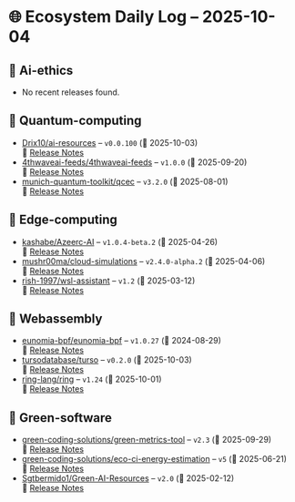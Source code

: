 # 🌐 Ecosystem Daily Log – 2025-10-04

## 🔹 Ai-ethics
- No recent releases found.

## 🔹 Quantum-computing
- [Drix10/ai-resources](https://github.com/Drix10/ai-resources/releases/tag/v0.0.100) – `v0.0.100` (📅 2025-10-03)  
  🔗 [Release Notes](https://github.com/Drix10/ai-resources/releases/tag/v0.0.100)
- [4thwaveai-feeds/4thwaveai-feeds](https://github.com/4thwaveai-feeds/4thwaveai-feeds/releases/tag/v1.0.0) – `v1.0.0` (📅 2025-09-20)  
  🔗 [Release Notes](https://github.com/4thwaveai-feeds/4thwaveai-feeds/releases/tag/v1.0.0)
- [munich-quantum-toolkit/qcec](https://github.com/munich-quantum-toolkit/qcec/releases/tag/v3.2.0) – `v3.2.0` (📅 2025-08-01)  
  🔗 [Release Notes](https://github.com/munich-quantum-toolkit/qcec/releases/tag/v3.2.0)

## 🔹 Edge-computing
- [kashabe/Azeerc-AI](https://github.com/kashabe/Azeerc-AI/releases/tag/v1.0.4-beta.2) – `v1.0.4-beta.2` (📅 2025-04-26)  
  🔗 [Release Notes](https://github.com/kashabe/Azeerc-AI/releases/tag/v1.0.4-beta.2)
- [mushr00ma/cloud-simulations](https://github.com/mushr00ma/cloud-simulations/releases/tag/v2.4.0-alpha.2) – `v2.4.0-alpha.2` (📅 2025-04-06)  
  🔗 [Release Notes](https://github.com/mushr00ma/cloud-simulations/releases/tag/v2.4.0-alpha.2)
- [rish-1997/wsl-assistant](https://github.com/rish-1997/wsl-assistant/releases/tag/v1.2) – `v1.2` (📅 2025-03-12)  
  🔗 [Release Notes](https://github.com/rish-1997/wsl-assistant/releases/tag/v1.2)

## 🔹 Webassembly
- [eunomia-bpf/eunomia-bpf](https://github.com/eunomia-bpf/eunomia-bpf/releases/tag/v1.0.27) – `v1.0.27` (📅 2024-08-29)  
  🔗 [Release Notes](https://github.com/eunomia-bpf/eunomia-bpf/releases/tag/v1.0.27)
- [tursodatabase/turso](https://github.com/tursodatabase/turso/releases/tag/v0.2.0) – `v0.2.0` (📅 2025-10-03)  
  🔗 [Release Notes](https://github.com/tursodatabase/turso/releases/tag/v0.2.0)
- [ring-lang/ring](https://github.com/ring-lang/ring/releases/tag/v1.24) – `v1.24` (📅 2025-10-01)  
  🔗 [Release Notes](https://github.com/ring-lang/ring/releases/tag/v1.24)

## 🔹 Green-software
- [green-coding-solutions/green-metrics-tool](https://github.com/green-coding-solutions/green-metrics-tool/releases/tag/v2.3) – `v2.3` (📅 2025-09-29)  
  🔗 [Release Notes](https://github.com/green-coding-solutions/green-metrics-tool/releases/tag/v2.3)
- [green-coding-solutions/eco-ci-energy-estimation](https://github.com/green-coding-solutions/eco-ci-energy-estimation/releases/tag/v5) – `v5` (📅 2025-06-21)  
  🔗 [Release Notes](https://github.com/green-coding-solutions/eco-ci-energy-estimation/releases/tag/v5)
- [Sgtbermido1/Green-AI-Resources](https://github.com/Sgtbermido1/Green-AI-Resources/releases/tag/v2.0) – `v2.0` (📅 2025-02-12)  
  🔗 [Release Notes](https://github.com/Sgtbermido1/Green-AI-Resources/releases/tag/v2.0)